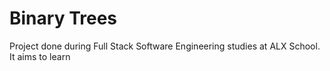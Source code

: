 # Binary Trees
Project done during Full Stack Software Engineering studies at ALX School. It aims to learn
